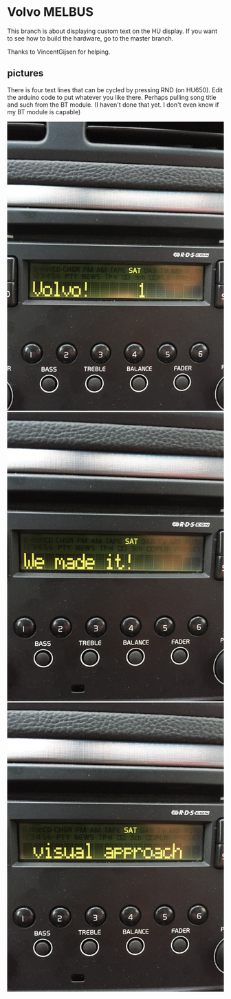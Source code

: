 # Volvo MELBUS

This branch is about displaying custom text on the HU display. If you want to see how to build the hardware, go to the master branch.

Thanks to VincentGijsen for helping.


## pictures
There is four text lines that can be cycled by pressing RND (on HU650). Edit the arduino code to put whatever you like there. Perhaps pulling song title and such from the BT module. (I haven't done that yet. I don't even know if my BT module is capable)

![Image](/IMG_2340.JPG)
![Image](/IMG_2341.JPG)
![Image](/IMG_2342.JPG)


